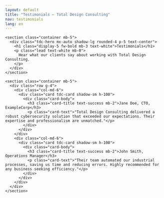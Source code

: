 ```yaml
---
layout: default
title: "Testimonials – Total Design Consulting"
nav: testimonials
lang: en
---
```


    <section class="container mb-5">
      <div class="tdc-hero mx-auto shadow-lg rounded-4 p-5 text-center">
        <h1 class="display-5 fw-bold mb-3 text-white">Testimonials</h1>
        <p class="lead text-white mb-0">
          Hear what our clients say about working with Total Design Consulting.
        </p>
      </div>
    </section>

    <section class="container mb-5">
      <div class="row g-4">
        <div class="col-md-6">
          <div class="card tdc-card shadow-sm h-100">
            <div class="card-body">
              <h3 class="card-title text-success mb-2">Jane Doe, CTO, ExampleCorp</h3>
              <p class="card-text">"Total Design Consulting delivered a robust cybersecurity solution that exceeded our expectations. Their expertise and professionalism are unmatched."</p>
            </div>
          </div>
        </div>
        <div class="col-md-6">
          <div class="card tdc-card shadow-sm h-100">
            <div class="card-body">
              <h3 class="card-title text-success mb-2">John Smith, Operations Manager</h3>
              <p class="card-text">"Their team automated our industrial processes, saving us time and reducing errors. Highly recommended for any business seeking efficiency."</p>
            </div>
          </div>
        </div>
      </div>
    </section>
